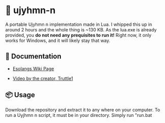 # 🥴 ujyhmn-n

A portable Ujyhmn n implementation made in Lua. I whipped this up in around 2 hours and the whole thing is ~130 KB. As the lua.exe is already provided, you **do not need any prequisites to run it!** Right now, it only works for Windows, and it will likely stay that way.

## 📃 Documentation

- [Esolangs Wiki Page](https://esolangs.org/wiki/Uyjhmn_n)

- [Video by the creator, Truttle1](https://www.youtube.com/watch?v=2_-D1GLEs-8)

## 📦 Usage

Download the repository and extract it to any where on your computer. To run a Uyjhmn n script, it must be in your directory. Simply run "run.bat <script>.uyj", where script is the name of your Ujyhmn n script.

There is also a method where you can run a Uyjhmn n script from anywhere on your computer. 

When Uyjhmn n is downloaded to your computer, copy the path by double-clicking the area left of the Search button and pressing Ctrl+C.

Press the Windows key on your computer and begin typing "Environment Variables"(or just search it from your search bar). When it shows "Edit the system environment variables", press Enter or click it. It should open up a window with the title "System Properties" and the "Advanced" tab selected. Now, click on the "Environment Variables" button in the bottom right. On the "User Variables for User" section, scroll down to find "path", it should be under the Variables column.

Double click path, and press the "New" button. Paste in your folder path for Uyjhmn n. Press "Okay" on all the windows you've opened.

Congrats, you've added Uyjhmn to your PATH, which means you can now use it like this:

uyjhmn example.uyj

And from anywhere on your computer!

If the command is not working, try restarting your terminal.
